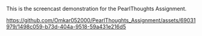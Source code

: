 This is the screencast demonstration for the PearlThoughts Assignment.

https://github.com/Omkar052000/PearlThoughts_Assignment/assets/69031979/1498c059-b73d-404a-9518-59a431e216d5

